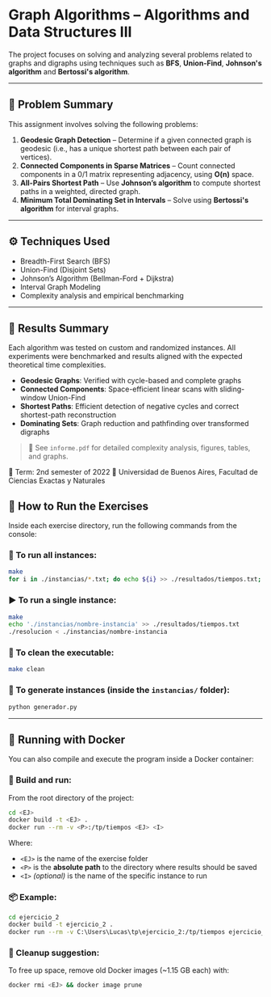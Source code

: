 # Graph Algorithms – Algorithms and Data Structures III

The project focuses on solving and analyzing several problems related to graphs and digraphs using techniques such as **BFS**, **Union-Find**, **Johnson's algorithm** and **Bertossi's algorithm**.

---

## 📌 Problem Summary

This assignment involves solving the following problems:

1. **Geodesic Graph Detection** – Determine if a given connected graph is geodesic (i.e., has a unique shortest path between each pair of vertices).
2. **Connected Components in Sparse Matrices** – Count connected components in a 0/1 matrix representing adjacency, using **O(n)** space.
3. **All-Pairs Shortest Path** – Use **Johnson’s algorithm** to compute shortest paths in a weighted, directed graph.
4. **Minimum Total Dominating Set in Intervals** – Solve using **Bertossi's algorithm** for interval graphs.

---

## ⚙️ Techniques Used

- Breadth-First Search (BFS)
- Union-Find (Disjoint Sets)
- Johnson’s Algorithm (Bellman-Ford + Dijkstra)
- Interval Graph Modeling
- Complexity analysis and empirical benchmarking

---

## 🧪 Results Summary

Each algorithm was tested on custom and randomized instances. All experiments were benchmarked and results aligned with the expected theoretical time complexities.

- **Geodesic Graphs**: Verified with cycle-based and complete graphs
- **Connected Components**: Space-efficient linear scans with sliding-window Union-Find
- **Shortest Paths**: Efficient detection of negative cycles and correct shortest-path reconstruction
- **Dominating Sets**: Graph reduction and pathfinding over transformed digraphs

> 📄 See `informe.pdf` for detailed complexity analysis, figures, tables, and graphs.

📅 Term: 2nd semester of 2022
🏫 Universidad de Buenos Aires, Facultad de Ciencias Exactas y Naturales

## 🧪 How to Run the Exercises

Inside each exercise directory, run the following commands from the console:

### 🔁 To run **all instances**:

```bash
make
for i in ./instancias/*.txt; do echo ${i} >> ./resultados/tiempos.txt; timeout 600 ./resolucion < ${i}; done
```

### ▶️ To run a **single instance**:

```bash
make
echo './instancias/nombre-instancia' >> ./resultados/tiempos.txt
./resolucion < ./instancias/nombre-instancia
```

### 🧹 To clean the executable:

```bash
make clean
```

### 🧬 To generate instances (inside the `instancias/` folder):

```bash
python generador.py
```

---

## 🐳 Running with Docker

You can also compile and execute the program inside a Docker container:

### 🧰 Build and run:

From the root directory of the project:

```bash
cd <EJ>
docker build -t <EJ> .
docker run --rm -v <P>:/tp/tiempos <EJ> <I>
```

Where:

- `<EJ>` is the name of the exercise folder  
- `<P>` is the **absolute path** to the directory where results should be saved  
- `<I>` *(optional)* is the name of the specific instance to run

### 📦 Example:

```bash
cd ejercicio_2
docker build -t ejercicio_2 .
docker run --rm -v C:\Users\Lucas\tp\ejercicio_2:/tp/tiempos ejercicio_2
```

### 🧽 Cleanup suggestion:

To free up space, remove old Docker images (~1.15 GB each) with:

```bash
docker rmi <EJ> && docker image prune
```
